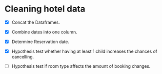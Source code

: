 # Cleaning hotel data

- [X] Concat the Dataframes.
- [X] Combine dates into one column.
- [X] Determine Reservation date.
- [X] Hypothesis test whether having at least 1 child increases the chances of cancelling.
- [ ] Hypothesis test if room type affects the amount of booking changes.

